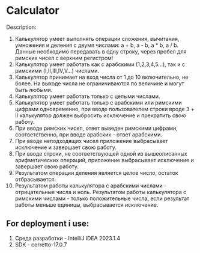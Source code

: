 # Calculator

Description:
1) Калькулятор умеет выполнять операции сложения, вычитания, умножения и деления с двумя числами: a + b, a - b, a * b, a / b. Данные необходимо передавать в одну строку, через пробел для римских чисел с верхним регистром!
2) Калькулятор умеет работать как с арабскими (1,2,3,4,5…), так и с римскими (I,II,III,IV,V…) числами.
3) Калькулятор принимает на вход числа от 1 до 10 включительно, не более. На выходе числа не ограничиваются по величине и могут быть любыми.
4) Калькулятор умеет работать только с целыми числами.
5) Калькулятор умеет работать только с арабскими или римскими цифрами одновременно, при вводе пользователем строки вроде 3 + II калькулятор должен выбросить исключение и прекратить свою работу.
6) При вводе римских чисел, ответ выведен римскими цифрами, соответственно, при вводе арабских - ответ арабскими.
7) При вводе неподходящих чисел приложение выбрасывает исключение и завершает свою работу.
8) При вводе строки, не соответствующей одной из вышеописанных арифметических операций, приложение выбрасывает исключение и завершает свою работу.
9) Результатом операции деления является целое число, остаток отбрасывается.
10) Результатом работы калькулятора с арабскими числами - отрицательные числа и ноль. Результатом работы калькулятора с римскими числами - только положительные числа, если результат работы меньше единицы, выбрасывается исключение.

## For deployment i use:
1) Среда разработки - IntelliJ IDEA 2023.1.4
2) SDK - corretto-17.0.7
